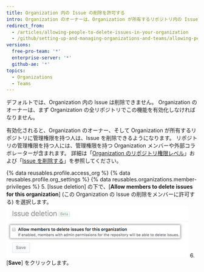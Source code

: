 ```yaml
---
title: Organization 内の Issue の削除を許可する
intro: Organization のオーナーは、Organization が所有するリポジトリ内の Issue の削除を許可できます。
redirect_from:
  - /articles/allowing-people-to-delete-issues-in-your-organization
  - /github/setting-up-and-managing-organizations-and-teams/allowing-people-to-delete-issues-in-your-organization
versions:
  free-pro-team: '*'
  enterprise-server: '*'
  github-ae: '*'
topics:
  - Organizations
  - Teams
---
```


デフォルトでは、Organization 内の Issue は削除できません。 Organization のオーナーは、まず Organization の全リポジトリでこの機能を有効化しなければなりません。

有効化されると、Organization のオーナー、そして Organization が所有するリポジトリに管理権限を持つ人は、Issue を削除できるようになります。 リポジトリの管理権限を持つ人には、管理権限を持つ Organization メンバーや外部コラボレーターが含まれます。 詳細は「[Organization のリポジトリ権限レベル](/articles/repository-permission-levels-for-an-organization/)」および「[Issue を削除する](/articles/deleting-an-issue)」を参照してください。

{% data reusables.profile.access_org %}
{% data reusables.profile.org_settings %}
{% data reusables.organizations.member-privileges %}
5. [Issue deletion] の下で、[**Allow members to delete issues for this organization**] (この Organization の Issue の削除をメンバーに許可する) を選択します。 ![Issue の削除を許可するチェックボックス](/assets/images/help/settings/issue-deletion.png)
6. [**Save**] をクリックします。
